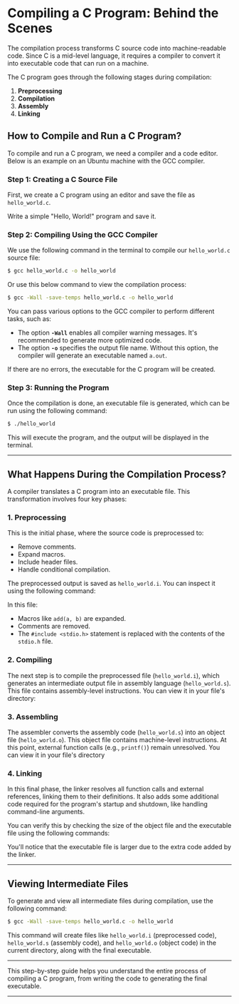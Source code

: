# Compiling a C Program: Behind the Scenes

The compilation process transforms C source code into machine-readable code. Since C is a mid-level language, it requires a compiler to convert it into executable code that can run on a machine.

The C program goes through the following stages during compilation:

1. **Preprocessing**
2. **Compilation**
3. **Assembly**
4. **Linking**

## How to Compile and Run a C Program?

To compile and run a C program, we need a compiler and a code editor. Below is an example on an Ubuntu machine with the GCC compiler.

### Step 1: Creating a C Source File
First, we create a C program using an editor and save the file as `hello_world.c`.

Write a simple "Hello, World!" program and save it.

### Step 2: Compiling Using the GCC Compiler
We use the following command in the terminal to compile our `hello_world.c` source file:

```bash
$ gcc hello_world.c -o hello_world
```

Or use this below command to view the compilation process:

```bash
$ gcc -Wall -save-temps hello_world.c -o hello_world
```


You can pass various options to the GCC compiler to perform different tasks, such as:
- The option **`-Wall`** enables all compiler warning messages. It's recommended to generate more optimized code.
- The option **`-o`** specifies the output file name. Without this option, the compiler will generate an executable named `a.out`.

If there are no errors, the executable for the C program will be created.

### Step 3: Running the Program
Once the compilation is done, an executable file is generated, which can be run using the following command:

```bash
$ ./hello_world
```

This will execute the program, and the output will be displayed in the terminal.

---

## What Happens During the Compilation Process?

A compiler translates a C program into an executable file. This transformation involves four key phases:

### 1. Preprocessing
This is the initial phase, where the source code is preprocessed to:
- Remove comments.
- Expand macros.
- Include header files.
- Handle conditional compilation.

The preprocessed output is saved as `hello_world.i`. You can inspect it using the following command:

In this file:
- Macros like `add(a, b)` are expanded.
- Comments are removed.
- The `#include <stdio.h>` statement is replaced with the contents of the `stdio.h` file.


### 2. Compiling
The next step is to compile the preprocessed file (`hello_world.i`), which generates an intermediate output file in assembly language (`hello_world.s`). This file contains assembly-level instructions. You can view it in your file's directory:


### 3. Assembling
The assembler converts the assembly code (`hello_world.s`) into an object file (`hello_world.o`). This object file contains machine-level instructions. At this point, external function calls (e.g., `printf()`) remain unresolved. You can view it in your file's directory


### 4. Linking
In this final phase, the linker resolves all function calls and external references, linking them to their definitions. It also adds some additional code required for the program's startup and shutdown, like handling command-line arguments.

You can verify this by checking the size of the object file and the executable file using the following commands:

You'll notice that the executable file is larger due to the extra code added by the linker.

---

## Viewing Intermediate Files

To generate and view all intermediate files during compilation, use the following command:

```bash
$ gcc -Wall -save-temps hello_world.c -o hello_world
```

This command will create files like `hello_world.i` (preprocessed code), `hello_world.s` (assembly code), and `hello_world.o` (object code) in the current directory, along with the final executable.

---

This step-by-step guide helps you understand the entire process of compiling a C program, from writing the code to generating the final executable.

---